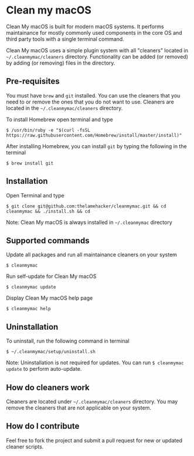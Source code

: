 # Clean my macOS

Clean My macOS is built for modern macOS systems. It performs maintainance for mostly commonly used components in the core OS and third party tools with a single terminal command.

Clean My macOS uses a simple plugin system with all "cleaners" located in `~/.cleanmymac/cleaners` directory. Functionality can be added (or removed) by adding (or removing) files in the directory.

## Pre-requisites

You must have `brew` and `git` installed. You can use the cleaners that you need to or remove the ones that you do not want to use. Cleaners are located in the `~/.cleanmymac/cleaners` directory.

To install Homebrew open terminal and type

`$ /usr/bin/ruby -e "$(curl -fsSL https://raw.githubusercontent.com/Homebrew/install/master/install)"`

After installing Homebrew, you can install `git` by typing the following in the terminal

`$ brew install git`

## Installation

Open Terminal and type

`$ git clone git@github.com:thelamehacker/cleanmymac.git && cd cleanmymac && ./install.sh && cd`

Note: Clean My macOS is always installed in `~/.cleanmymac` directory

## Supported commands

Update all packages and run all maintainance cleaners on your system

`$ cleanmymac`

Run self-update for Clean My macOS

`$ cleanmymac update`

Display Clean My macOS help page

`$ cleanmymac help`

## Uninstallation

To uninstall, run the following command in terminal

`$ ~/.cleanmymac/setup/uninstall.sh`

Note: Uninstallation is not required for updates. You can run `$ cleanmymac update` to perform auto-update.

## How do cleaners work

Cleaners are located under `~/.cleanmymac/cleaners` directory. You may remove the cleaners that are not applicable on your system.

## How do I contribute

Feel free to fork the project and submit a pull request for new or updated cleaner scripts.